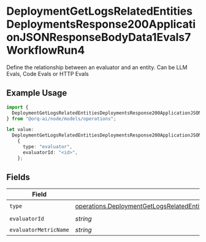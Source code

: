 # DeploymentGetLogsRelatedEntitiesDeploymentsResponse200ApplicationJSONResponseBodyData1Evals7WorkflowRun4

Define the relationship between an evaluator and an entity. Can be LLM Evals, Code Evals or HTTP Evals

## Example Usage

```typescript
import {
  DeploymentGetLogsRelatedEntitiesDeploymentsResponse200ApplicationJSONResponseBodyData1Evals7WorkflowRun4,
} from "@orq-ai/node/models/operations";

let value:
  DeploymentGetLogsRelatedEntitiesDeploymentsResponse200ApplicationJSONResponseBodyData1Evals7WorkflowRun4 =
    {
      type: "evaluator",
      evaluatorId: "<id>",
    };
```

## Fields

| Field                                                                                                                                                                                                                                                                          | Type                                                                                                                                                                                                                                                                           | Required                                                                                                                                                                                                                                                                       | Description                                                                                                                                                                                                                                                                    |
| ------------------------------------------------------------------------------------------------------------------------------------------------------------------------------------------------------------------------------------------------------------------------------ | ------------------------------------------------------------------------------------------------------------------------------------------------------------------------------------------------------------------------------------------------------------------------------ | ------------------------------------------------------------------------------------------------------------------------------------------------------------------------------------------------------------------------------------------------------------------------------ | ------------------------------------------------------------------------------------------------------------------------------------------------------------------------------------------------------------------------------------------------------------------------------ |
| `type`                                                                                                                                                                                                                                                                         | [operations.DeploymentGetLogsRelatedEntitiesDeploymentsResponse200ApplicationJSONResponseBodyData1Evals7WorkflowRunEvals24Type](../../models/operations/deploymentgetlogsrelatedentitiesdeploymentsresponse200applicationjsonresponsebodydata1evals7workflowrunevals24type.md) | :heavy_check_mark:                                                                                                                                                                                                                                                             | N/A                                                                                                                                                                                                                                                                            |
| `evaluatorId`                                                                                                                                                                                                                                                                  | *string*                                                                                                                                                                                                                                                                       | :heavy_check_mark:                                                                                                                                                                                                                                                             | N/A                                                                                                                                                                                                                                                                            |
| `evaluatorMetricName`                                                                                                                                                                                                                                                          | *string*                                                                                                                                                                                                                                                                       | :heavy_minus_sign:                                                                                                                                                                                                                                                             | N/A                                                                                                                                                                                                                                                                            |